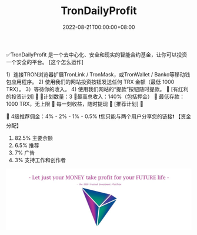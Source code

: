 ﻿---
title: "TronDailyProfit"
description: "✅ 让您的金钱为您的未来生活获利✅

- 2020值得信赖的投资平台"
date: 2022-08-21T00:00:00+08:00
lastmod: 2022-08-21T00:00:00+08:00
draft: false
authors: ["boogArno"]
featuredImage: "trondailyprofit.png"
tags: ["High risk","TronDailyProfit"]
categories: ["nfts"]
nfts: ["High risk"]
blockchain: "TRON"
website: "https://dappradar.com/"
twitter: "http://twitter.com/TronDailyProfit"
discord: ""
telegram: ""
github: ""
youtube: "https://bit.ly/3nrRCt7"
twitch: ""
facebook: ""
instagram: ""
reddit: ""
medium: ""
steam: ""
gitbook: ""
googleplay: ""
appstore: ""
status: "Live"
weight: 
lightgallery: true
toc: true
pinned: false
recommend: false
recommend1: false
---
✅TronDailyProfit 是一个去中心化、安全和现实的智能合约基金，让你可以投资一个安全的平台。
[这个怎么运作]

1）连接TRON浏览器扩展TronLink / TronMask，或TronWallet / Banko等移动钱包应用程序。
2) 使用我们的网站投资按钮发送任何 TRX 金额（最低 1000 TRX）。
3）等待你的收入。
4) 使用我们网站的“提款”按钮随时提款。
🚀 [有红利的投资计划] 🚀
📌计划数量：3
📌最高总收入：140%（包括押金）
📌 最低存款：1000 TRX，无上限
📌 每一刻收益，随时提现
🚀 [推荐计划] 🚀

📣 4级推荐佣金：4% - 2% - 1% - 0.5%
❗️您只能与两个用户分享您的链接❗️
【资金分配】
1) 82.5% 主要余额
2) 6.5% 推荐
3) 7% 广告
4) 3% 支持工作和创作者

![1080x360](1080x360.jpg)

